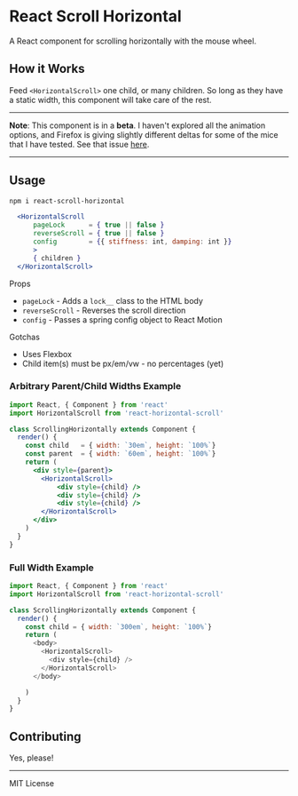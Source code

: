 # React Scroll Horizontal

A React component for scrolling horizontally with the mouse wheel.

## How it Works

Feed `<HorizontalScroll>` one child, or many children.
So long as they have a static width, this component will
take care of the rest.

---

**Note**: This component is in a **beta**.
I haven't explored all the animation options, and Firefox is giving slightly different deltas for some of the mice that I have
tested. See that issue [here](https://github.com/hew/react-horizontal-scroll/issues/1).

___

## Usage

```bash
npm i react-scroll-horizontal
```

```jsx
  <HorizontalScroll
      pageLock      = { true || false }
      reverseScroll = { true || false }
      config        = {{ stiffness: int, damping: int }}
      >
      { children }
  </HorizontalScroll>

```

Props

* `pageLock` - Adds a `lock__` class to the HTML body
* `reverseScroll` - Reverses the scroll direction
* `config`        - Passes a spring config object to React Motion


Gotchas

* Uses Flexbox
* Child item(s) must be px/em/vw - no percentages (yet)


### Arbitrary Parent/Child Widths Example
```jsx
import React, { Component } from 'react'
import HorizontalScroll from 'react-horizontal-scroll'

class ScrollingHorizontally extends Component {
  render() {
    const child   = { width: `30em`, height: `100%`}
    const parent  = { width: `60em`, height: `100%`}
    return (
      <div style={parent}>
        <HorizontalScroll>
            <div style={child} />
            <div style={child} />
            <div style={child} />
        </HorizontalScroll>
      </div>
    )
  }
}
```
### Full Width Example
```js
import React, { Component } from 'react'
import HorizontalScroll from 'react-horizontal-scroll'

class ScrollingHorizontally extends Component {
  render() {
    const child = { width: `300em`, height: `100%`}
    return (
      <body>
        <HorizontalScroll>
          <div style={child} />
        </HorizontalScroll>
      </body>

    )
  }
}
```


## Contributing

Yes, please!


---
MIT License
